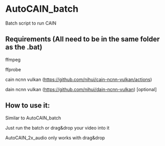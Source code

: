 # AutoCAIN_batch
Batch script to run CAIN

## Requirements (All need to be in the same folder as the .bat)

ffmpeg

ffprobe

cain ncnn vulkan (https://github.com/nihui/cain-ncnn-vulkan/actions)

dain ncnn vulkan (https://github.com/nihui/dain-ncnn-vulkan) [optional]

## How to use it:
Similar to AutoCAIN_batch

Just run the batch or drag&drop your video into it

AutoCAIN_2x_audio only works with drag&drop
